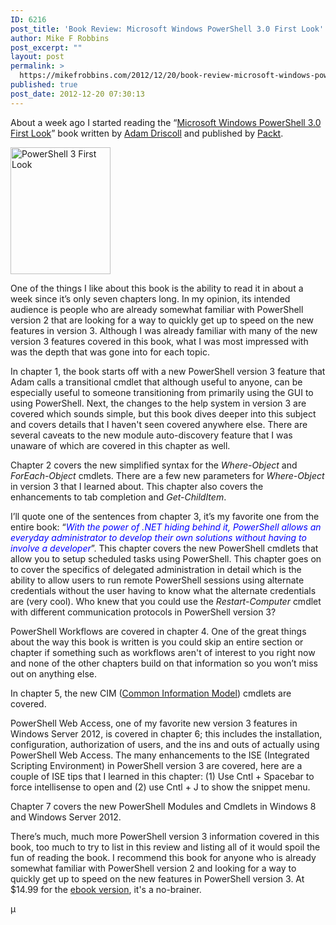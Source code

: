 ```yaml
---
ID: 6216
post_title: 'Book Review: Microsoft Windows PowerShell 3.0 First Look'
author: Mike F Robbins
post_excerpt: ""
layout: post
permalink: >
  https://mikefrobbins.com/2012/12/20/book-review-microsoft-windows-powershell-3-0-first-look/
published: true
post_date: 2012-12-20 07:30:13
---
```

About a week ago I started reading the “<a href="http://www.packtpub.com/microsoft-windows-powershell-3-0-firstlook/book" target="_blank">Microsoft Windows PowerShell 3.0 First Look</a>” book written by <a href="http://csharpening.net/" target="_blank">Adam Driscoll</a> and published by <a href="http://www.packtpub.com/" target="_blank">Packt</a>.

<a href="http://www.packtpub.com/microsoft-windows-powershell-3-0-firstlook/book" target="_blank" rel="attachment wp-att-6217"><img class="alignnone size-full wp-image-6217" alt="PowerShell 3 First Look" src="http://mikefrobbins.com/wp-content/uploads/2012/12/powershell-3-first-look.png" width="160" height="203" /></a>

One of the things I like about this book is the ability to read it in about a week since it’s only seven chapters long. In my opinion, its intended audience is people who are already somewhat familiar with PowerShell version 2 that are looking for a way to quickly get up to speed on the new features in version 3. Although I was already familiar with many of the new version 3 features covered in this book, what I was most impressed with was the depth that was gone into for each topic.

In chapter 1, the book starts off with a new PowerShell version 3 feature that Adam calls a transitional cmdlet that although useful to anyone, can be especially useful to someone transitioning from primarily using the GUI to using PowerShell. Next, the changes to the help system in version 3 are covered which sounds simple, but this book dives deeper into this subject and covers details that I haven't seen covered anywhere else. There are several caveats to the new module auto-discovery feature that I was unaware of which are covered in this chapter as well.

Chapter 2 covers the new simplified syntax for the <em>Where-Object</em> and <em>ForEach-Object</em> cmdlets. There are a few new parameters for <em>Where-Object</em> in version 3 that I learned about. This chapter also covers the enhancements to tab completion and <em>Get-ChildItem</em>.

I’ll quote one of the sentences from chapter 3, it’s my favorite one from the entire book: “<span style="color:#0000ff;"><em>With the power of .NET hiding behind it, PowerShell allows an everyday administrator to develop their own solutions without having to involve a developer</em></span>”. This chapter covers the new PowerShell cmdlets that allow you to setup scheduled tasks using PowerShell. This chapter goes on to cover the specifics of delegated administration in detail which is the ability to allow users to run remote PowerShell sessions using alternate credentials without the user having to know what the alternate credentials are (very cool). Who knew that you could use the <em>Restart-Computer</em> cmdlet with different communication protocols in PowerShell version 3?

PowerShell Workflows are covered in chapter 4. One of the great things about the way this book is written is you could skip an entire section or chapter if something such as workflows aren't of interest to you right now and none of the other chapters build on that information so you won’t miss out on anything else.

In chapter 5, the new CIM (<a href="http://en.wikipedia.org/wiki/Common_Information_Model_(computing)" target="_blank">Common Information Model</a>) cmdlets are covered.

PowerShell Web Access, one of my favorite new version 3 features in Windows Server 2012, is covered in chapter 6; this includes the installation, configuration, authorization of users, and the ins and outs of actually using PowerShell Web Access. The many enhancements to the ISE (Integrated Scripting Environment) in PowerShell version 3 are covered, here are a couple of ISE tips that I learned in this chapter: (1) Use Cntl + Spacebar to force intellisense to open and (2) use Cntl + J to show the snippet menu.

Chapter 7 covers the new PowerShell Modules and Cmdlets in Windows 8 and Windows Server 2012.

There’s much, much more PowerShell version 3 information covered in this book, too much to try to list in this review and listing all of it would spoil the fun of reading the book. I recommend this book for anyone who is already somewhat familiar with PowerShell version 2 and looking for a way to quickly get up to speed on the new features in PowerShell version 3. At $14.99 for the <a href="http://www.packtpub.com/microsoft-windows-powershell-3-0-firstlook/book" target="_blank">ebook version</a>, it's a no-brainer.

µ